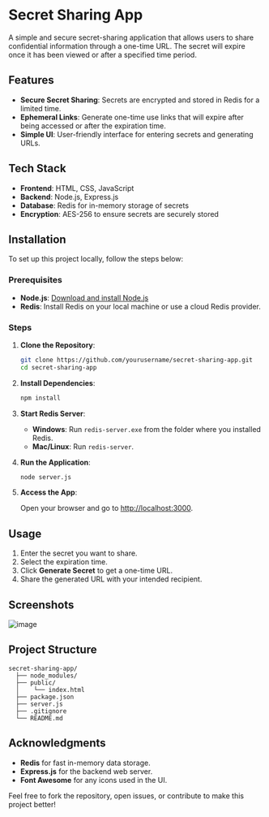 # Secret Sharing App

A simple and secure secret-sharing application that allows users to share confidential information through a one-time URL. The secret will expire once it has been viewed or after a specified time period.

## Features

- **Secure Secret Sharing**: Secrets are encrypted and stored in Redis for a limited time.
- **Ephemeral Links**: Generate one-time use links that will expire after being accessed or after the expiration time.
- **Simple UI**: User-friendly interface for entering secrets and generating URLs.

## Tech Stack

- **Frontend**: HTML, CSS, JavaScript
- **Backend**: Node.js, Express.js
- **Database**: Redis for in-memory storage of secrets
- **Encryption**: AES-256 to ensure secrets are securely stored

## Installation

To set up this project locally, follow the steps below:

### Prerequisites

- **Node.js**: [Download and install Node.js](https://nodejs.org/)
- **Redis**: Install Redis on your local machine or use a cloud Redis provider.

### Steps

1. **Clone the Repository**:

   ```bash
   git clone https://github.com/yourusername/secret-sharing-app.git
   cd secret-sharing-app
   ```

2. **Install Dependencies**:

   ```bash
   npm install
   ```

3. **Start Redis Server**:
   - **Windows**: Run `redis-server.exe` from the folder where you installed Redis.
   - **Mac/Linux**: Run `redis-server`.

4. **Run the Application**:

   ```bash
   node server.js
   ```

5. **Access the App**:

   Open your browser and go to [http://localhost:3000](http://localhost:3000).

## Usage

1. Enter the secret you want to share.
2. Select the expiration time.
3. Click **Generate Secret** to get a one-time URL.
4. Share the generated URL with your intended recipient.

## Screenshots

![image](https://github.com/user-attachments/assets/21962d82-b8ff-49e1-a82f-3e4dc5d33507)


## Project Structure

```
secret-sharing-app/
  ├── node_modules/
  ├── public/
  │    └── index.html
  ├── package.json
  ├── server.js
  ├── .gitignore
  └── README.md
```

## Acknowledgments

- **Redis** for fast in-memory data storage.
- **Express.js** for the backend web server.
- **Font Awesome** for any icons used in the UI.

Feel free to fork the repository, open issues, or contribute to make this project better!


